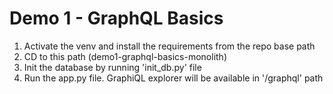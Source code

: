 # Demo 1 - GraphQL Basics

1. Activate the venv and install the requirements from the repo base path
2. CD to this path (demo1-graphql-basics-monolith)
3. Init the database by running 'init_db.py' file
4. Run the app.py file. GraphiQL explorer will be available in '/graphql' path